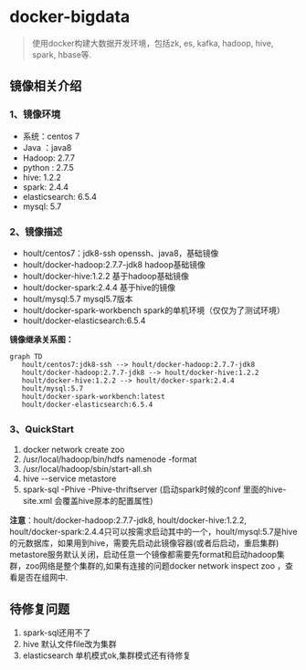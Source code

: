 # docker-bigdata
>使用docker构建大数据开发环境，包括zk, es, kafka, hadoop, hive, spark, hbase等.

## 镜像相关介绍
### 1、镜像环境

* 系统：centos 7
* Java ：java8
* Hadoop: 2.7.7
* python : 2.7.5
* hive: 1.2.2
* spark: 2.4.4
* elasticsearch: 6.5.4
* mysql: 5.7

### 2、镜像描述

* hoult/centos7：jdk8-ssh        openssh、java8，基础镜像
* hoult/docker-hadoop:2.7.7-jdk8    hadoop基础镜像
* hoult/docker-hive:1.2.2   基于hadoop基础镜像
* hoult/docker-spark:2.4.4  基于hive的镜像
* hoult/mysql:5.7  mysql5.7版本
* hoult/docker-spark-workbench spark的单机环境（仅仅为了测试环境）
* hoult/docker-elasticsearch:6.5.4

**镜像继承关系图：**

```mermaid
graph TD 
   hoult/centos7:jdk8-ssh --> hoult/docker-hadoop:2.7.7-jdk8
   hoult/docker-hadoop:2.7.7-jdk8 --> hoult/docker-hive:1.2.2
   hoult/docker-hive:1.2.2 --> hoult/docker-spark:2.4.4
   hoult/mysql:5.7
   hoult/docker-spark-workbench:latest
   hoult/docker-elasticsearch:6.5.4
```

### 3、QuickStart
1. docker network create zoo 
2. /usr/local/hadoop/bin/hdfs namenode -format
3. /usr/local/hadoop/sbin/start-all.sh
4. hive --service metastore
5. spark-sql -Phive -Phive-thriftserver (启动spark时候的conf 里面的hive-site.xml 会覆盖hive原本的配置属性)

**注意**：hoult/docker-hadoop:2.7.7-jdk8, hoult/docker-hive:1.2.2, hoult/docker-spark:2.4.4只可以按需求启动其中的一个，hoult/mysql:5.7是hive的元数据库，如果用到hive，需要先启动此镜像容器(或者后启动，重启集群)
metastore服务默认关闭，启动任意一个镜像都需要先format和启动hadoop集群，zoo网络是整个集群的,如果有连接的问题docker network inspect zoo ，查看是否在组网中.

## 待修复问题
1. spark-sql还用不了
2. hive 默认文件file改为集群
3. elasticsearch 单机模式ok,集群模式还有待修复
